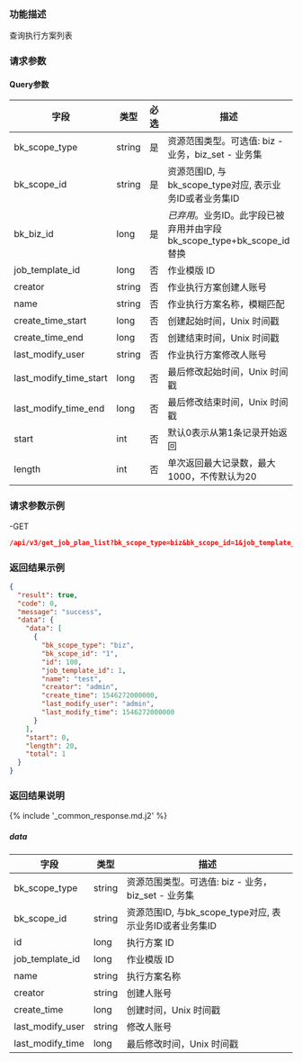 ### 功能描述

查询执行方案列表

### 请求参数

#### Query参数

| 字段                     | 类型     | 必选 | 描述                                                |
|------------------------|--------|----|---------------------------------------------------|
| bk_scope_type          | string | 是  | 资源范围类型。可选值: biz - 业务，biz_set - 业务集                |
| bk_scope_id            | string | 是  | 资源范围ID, 与bk_scope_type对应, 表示业务ID或者业务集ID           |
| bk_biz_id              | long   | 是  | *已弃用*。业务ID。此字段已被弃用并由字段bk_scope_type+bk_scope_id替换 |
| job_template_id        | long   | 否  | 作业模版 ID                                           |
| creator                | string | 否  | 作业执行方案创建人账号                                       |
| name                   | string | 否  | 作业执行方案名称，模糊匹配                                     |
| create_time_start      | long   | 否  | 创建起始时间，Unix 时间戳                                   |
| create_time_end        | long   | 否  | 创建结束时间，Unix 时间戳                                   |
| last_modify_user       | string | 否  | 作业执行方案修改人账号                                       |
| last_modify_time_start | long   | 否  | 最后修改起始时间，Unix 时间戳                                 |
| last_modify_time_end   | long   | 否  | 最后修改结束时间，Unix 时间戳                                 |
| start                  | int    | 否  | 默认0表示从第1条记录开始返回                                   |
| length                 | int    | 否  | 单次返回最大记录数，最大1000，不传默认为20                          |

### 请求参数示例

-GET

```json
/api/v3/get_job_plan_list?bk_scope_type=biz&bk_scope_id=1&job_template_id=1&creator=admin&name=test&create_time_start=1546272000000&create_time_end=1577807999999&start=0&length=20
```

### 返回结果示例

```json
{
  "result": true,
  "code": 0,
  "message": "success",
  "data": {
    "data": [
      {
        "bk_scope_type": "biz",
        "bk_scope_id": "1",
        "id": 100,
        "job_template_id": 1,
        "name": "test",
        "creator": "admin",
        "create_time": 1546272000000,
        "last_modify_user": "admin",
        "last_modify_time": 1546272000000
      }
    ],
    "start": 0,
    "length": 20,
    "total": 1
  }
}
```

### 返回结果说明

{% include '_common_response.md.j2' %}

##### data

| 字段               | 类型     | 描述                                      |
|------------------|--------|-----------------------------------------|
| bk_scope_type    | string | 资源范围类型。可选值: biz - 业务，biz_set - 业务集      |
| bk_scope_id      | string | 资源范围ID, 与bk_scope_type对应, 表示业务ID或者业务集ID |
| id               | long   | 执行方案 ID                                 |
| job_template_id  | long   | 作业模版 ID                                 |
| name             | string | 执行方案名称                                  |
| creator          | string | 创建人账号                                   |
| create_time      | long   | 创建时间，Unix 时间戳                           |
| last_modify_user | string | 修改人账号                                   |
| last_modify_time | long   | 最后修改时间，Unix 时间戳                         |
